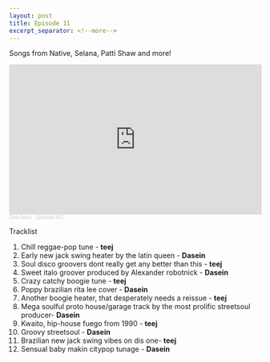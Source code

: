 ```yaml
---
layout: post
title: Episode 11
excerpt_separator: <!--more-->
---
```

Songs from Native, Selana, Patti Shaw and more!

<iframe width="100%" height="300" scrolling="no" frameborder="no" allow="autoplay" src="https://w.soundcloud.com/player/?url=https%3A//api.soundcloud.com/tracks/946579291&color=%23ff5500&auto_play=false&hide_related=true&show_comments=false&show_user=true&show_reposts=false&show_teaser=true&visual=true"></iframe><div style="font-size: 10px; color: #cccccc;line-break: anywhere;word-break: normal;overflow: hidden;white-space: nowrap;text-overflow: ellipsis; font-family: Interstate,Lucida Grande,Lucida Sans Unicode,Lucida Sans,Garuda,Verdana,Tahoma,sans-serif;font-weight: 100;"><a href="https://soundcloud.com/onlyjamsradio" title="OnlyJams" target="_blank" style="color: #cccccc; text-decoration: none;">OnlyJams</a> · <a href="https://soundcloud.com/onlyjamsradio/episode-11" title="Episode #11" target="_blank" style="color: #cccccc; text-decoration: none;">Episode #11</a></div>
<!--more-->

Tracklist
1. Chill reggae-pop tune - **teej**
2. Early new jack swing heater by the latin queen - **Dasein**
3. Soul disco groovers dont really get any better than this - **teej**
4. Sweet italo groover produced by Alexander robotnick - **Dasein**
5. Crazy catchy boogie tune - **teej**
6. Poppy brazilian rita lee cover - **Dasein**
7. Another boogie heater, that desperately needs a reissue - **teej**
8. Mega soulful proto house/garage track by the most prolific streetsoul producer- **Dasein**
9. Kwaito, hip-house fuego from 1990 - **teej**
10. Groovy streetsoul - **Dasein**
11. Brazilian new jack swing vibes on dis one- **teej**
12. Sensual baby makin citypop tunage - **Dasein**
